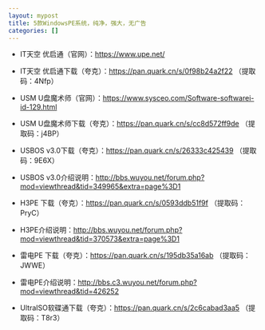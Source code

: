 ```yaml
---
layout: mypost
title: 5款WindowsPE系统，纯净，强大，无广告
categories: []
---
```


- IT天空 优启通（官网）：<https://www.upe.net/>

- IT天空 优启通下载（夸克）：<https://pan.quark.cn/s/0f98b24a2f22> （提取码：4Nfp）

- USM U盘魔术师（官网）：<https://www.sysceo.com/Software-softwarei-id-129.html>

- USM U盘魔术师下载（夸克）：<https://pan.quark.cn/s/cc8d572ff9de> （提取码：j4BP）

- USBOS v3.0下载（夸克）：<https://pan.quark.cn/s/26333c425439> （提取码：9E6X）

- USBOS v3.0介绍说明：<http://bbs.wuyou.net/forum.php?mod=viewthread&tid=349965&extra=page%3D1>

- H3PE 下载（夸克）：<https://pan.quark.cn/s/0593ddb51f9f> （提取码：PryC）

- H3PE介绍说明：<http://bbs.wuyou.net/forum.php?mod=viewthread&tid=370573&extra=page%3D1>

- 雷电PE 下载（夸克）：<https://pan.quark.cn/s/195db35a16ab> （提取码：JWWE）

- 雷电PE介绍说明：<http://bbs.c3.wuyou.net/forum.php?mod=viewthread&tid=426252>

- UltraISO软碟通下载（夸克）：<https://pan.quark.cn/s/2c6cabad3aa5> （提取码：T8r3）
